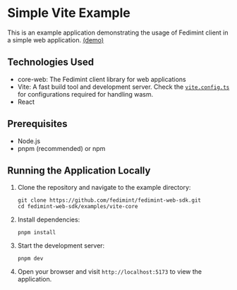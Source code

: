 # Simple Vite Example

This is an example application demonstrating the usage of Fedimint client in a simple web application. [(demo)](https://fedimint.github.io/fedimint-web-sdk/)

## Technologies Used

- core-web: The Fedimint client library for web applications
- Vite: A fast build tool and development server. Check the [`vite.config.ts`](./vite.config.ts) for configurations required for handling wasm.
- React

## Prerequisites

- Node.js
- pnpm (recommended) or npm

## Running the Application Locally

1. Clone the repository and navigate to the example directory:

   ```
   git clone https://github.com/fedimint/fedimint-web-sdk.git
   cd fedimint-web-sdk/examples/vite-core
   ```

2. Install dependencies:

   ```
   pnpm install
   ```

3. Start the development server:

   ```
   pnpm dev
   ```

4. Open your browser and visit `http://localhost:5173` to view the application.
